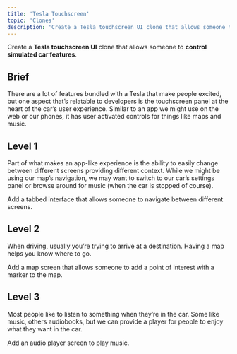 ```yaml
---
title: 'Tesla Touchscreen'
topic: 'Clones'
description: 'Create a Tesla touchscreen UI clone that allows someone to control simulated car features.'
---
```

Create a <strong className="color-blue">Tesla touchscreen UI</strong> clone that allows someone to <strong className="color-purple">control simulated car features</strong>.

## Brief

There are a lot of features bundled with a Tesla that make people excited, but one aspect that’s relatable to developers is the touchscreen panel at the heart of the car’s user experience. Similar to an app we might use on the web or our phones, it has user activated controls for things like maps and music.

## Level 1

Part of what makes an app-like experience is the ability to easily change between different screens providing different context. While we might be using our map’s navigation, we may want to switch to our car’s settings panel or browse around for music (when the car is stopped of course).

Add a tabbed interface that allows someone to navigate between different screens.

## Level 2

When driving, usually you’re trying to arrive at a destination. Having a map helps you know where to go.

Add a map screen that allows someone to add a point of interest with a marker to the map.

## Level 3

Most people like to listen to something when they’re in the car. Some like music, others audiobooks, but we can provide a player for people to enjoy what they want in the car.

Add an audio player screen to play music.


